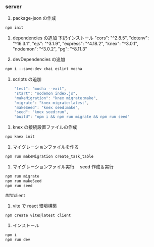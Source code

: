 ### server

1. package-json の作成

```js
npm init
```

1. dependencies の追加
   下記インストール
   "cors": "^2.8.5",
   "dotenv": "^16.3.1",
   "ejs": "^3.1.9",
   "express": "^4.18.2",
   "knex": "^3.0.1",
   "nodemon": "^3.0.2",
   "pg": "^8.11.3"

1. devDependencies の追加

```js
npm i --save-dev chai eslint mocha
```

1. scripts の追加

```js
    "test": "mocha --exit",
    "start": "nodemon index.js",
    "makeMigration": "knex migrate:make",
    "migrate": "knex migrate:latest",
    "makeSeed": "knex seed:make",
    "seed": "knex seed:run",
    "build": "npm i && npm run migrate && npm run seed"
```

1. knex の接続設置ファイルの作成

```js
npx knex init
```

1. マイグレーションファイルを作る

```js
npm run makeMigration create_task_table
```

1. マイグレーションファイル実行　 seed 作成＆実行

```js
npm run migrate
npm run makeSeed
npm run seed
```

###client

1. vite で react 環境構築

```js
npm create vite@latest client
```

1. インストール

```js
npm i
npm run dev
```

